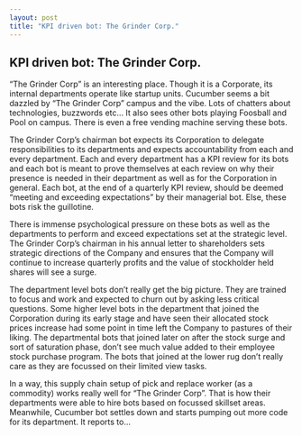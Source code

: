 ```yaml
---
layout: post
title: "KPI driven bot: The Grinder Corp."
---
```


## KPI driven bot: The Grinder Corp.

“The Grinder Corp” is an interesting place. Though it is a Corporate, its internal departments operate like startup units. Cucumber seems a bit dazzled by “The Grinder Corp” campus and the vibe. Lots of chatters about technologies, buzzwords etc… It also sees other bots playing Foosball and Pool on campus. There is even a free vending machine serving these bots.
<!--more-->

The Grinder Corp’s chairman bot expects its Corporation to delegate responsibilities to its departments and expects accountability from each and every department. Each and every department has a KPI review for its bots and each bot is meant to prove themselves at each review on why their presence is needed in their department as well as for the Corporation in general. Each bot, at the end of a quarterly KPI review, should be deemed “meeting and exceeding expectations” by their managerial bot. Else, these bots risk the guillotine. 

There is immense psychological pressure on these bots as well as the departments to perform and exceed expectations set at the strategic level. The Grinder Corp’s chairman in his annual letter to shareholders sets strategic directions of the Company and ensures that the Company will continue to increase quarterly profits and the value of stockholder held shares will see a surge.

The department level bots don’t really get the big picture. They are trained to focus and work and expected to churn out by asking less critical questions. Some higher level bots in the department that joined the Corporation during its early stage and have seen their allocated stock prices increase had some point in time left the Company to pastures of their liking. The departmental bots that joined later on after the stock surge and sort of saturation phase, don’t see much value added to their employee stock purchase program. The bots that joined at the lower rug don’t really care as they are focussed on their limited view tasks. 

In a way, this supply chain setup of pick and replace worker (as a commodity) works really well for “The Grinder Corp”. That is how their departments were able to hire bots based on focussed skillset areas. Meanwhile, Cucumber bot settles down and starts pumping out more code for its department. It reports to... 
